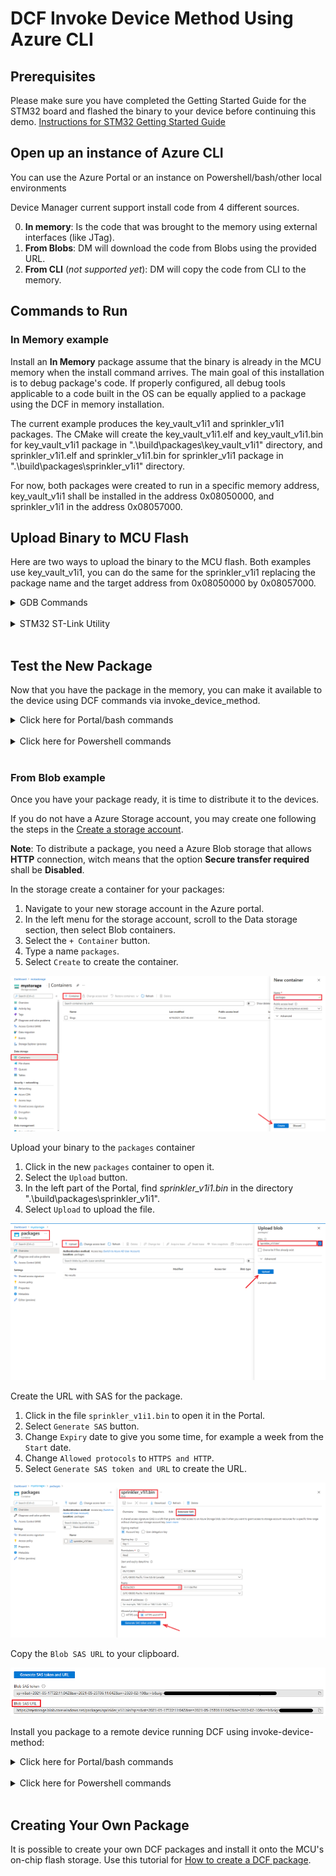 # DCF Invoke Device Method Using Azure CLI

## Prerequisites 
Please make sure you have completed the Getting Started Guide for the STM32 board and flashed the binary to your device before continuing this demo. [Instructions for STM32 Getting Started Guide](https://github.com/mamokarz/getting-started/blob/master/README.md)

## Open up an instance of Azure CLI 
You can use the Azure Portal or an instance on Powershell/bash/other local environments

Device Manager current support install code from 4 different sources.

0. **In memory**: Is the code that was brought to the memory using external interfaces (like JTag).
1. **From Blobs**: DM will download the code from Blobs using the provided URL.
2. **From CLI** (*not supported yet*): DM will copy the code from CLI to the memory.

## Commands to Run 

### In Memory example

Install an **In Memory** package assume that the binary is already in the MCU memory when the install command arrives. The main goal of this installation is to debug package's code. 
If properly configured, all debug tools applicable to a code built in the OS can be equally applied to a package using the DCF in memory installation.

The current example produces the key_vault_v1i1 and sprinkler_v1i1 packages. The CMake will create the key_vault_v1i1.elf and key_vault_v1i1.bin for key_vault_v1i1 package in ".\build\packages\key_vault_v1i1" directory, and sprinkler_v1i1.elf and sprinkler_v1i1.bin for sprinkler_v1i1 package in ".\build\packages\sprinkler_v1i1" directory. 

For now, both packages were created to run in a specific memory address, key_vault_v1i1 shall be installed in the address 0x08050000, and sprinkler_v1i1 in the address 0x08057000.

## Upload Binary to MCU Flash

Here are two ways to upload the binary to the MCU flash. Both examples use key_vault_v1i1, you can do the same for the sprinkler_v1i1 replacing the package name and the target address from 0x08050000 by 0x08057000.  

<details>
<summary>GDB Commands</summary>
<br>

One of the ways to upload the binary file is to use GDB commands.

```
restore build/packages/key_vault_v1i1/key_vault_v1i1.bin binary 0x08050000
```
and, if you are using GDB to debug your code, you can add the symbols as well. 
```
add-symbol-file build/packages/key_vault_v1i1/key_vault_v1i1.elf 0x08050080
```

Because you have the symbol attached to the code, you can now debug your package's code using any GDB tools, including breakpoints and variable inspections. 

</details>
<br>

<details>
<summary>STM32 ST-Link Utility</summary>
<br>

- Locate the ST-Link Utility application. 
- If you can't locate it, refer to [Local Debugging with Visual Studio](docs/debugging-local.md) to install STLink Driver or download directly from [ST-Link Download Link](https://www.st.com/en/development-tools/stsw-link004.html) here.

![ST_Link_utility1](STMicroelectronics/STM32L4_L4+/media/STLink1.PNG)

- Plug the STM32 dev board to your machine. 
- Use the `Connect to the target` button to connect to your dev board and you should be able to see the content of the memory address '0x08050000'. 
- Click the `Binary File` tab and locate the `build/packages/key_vault_v1i1/key_vault_v1i1.bin` file. 

![ST_Link_utility2](STMicroelectronics/STM32L4_L4+/media/STLink2.PNG)

You should be able to see the content of this `.bin` package. 

![ST_Link_utility3](STMicroelectronics/STM32L4_L4+/media/STLink3.PNG)

Use the `Target->Program` option to choose where you want to flash the DCF package. 

![ST_Link_utility4](STMicroelectronics/STM32L4_L4+/media/STLink4.PNG)

- Use Starting Address as `0x08050000` and locate the `.bin` file from earlier. 
- Click `Start`. You should be able to see the package loaded into FLASH memory.

![ST_Link_utility5](STMicroelectronics/STM32L4_L4+/media/STLink5.PNG)

</details>
<br>

## Test the New Package

Now that you have the package in the memory, you can make it available to the device using DCF commands via invoke_device_method.

<details>
<summary>Click here for Portal/bash commands</summary>
<br>

Query for existing interfaces on the device 
```
az iot hub invoke-device-method -n [name-of-iothub] -d [name-of-device] --mn "ipc_query.1.query" --mp "{}"

// expected outcome
{
  "payload": {
    "continuation_token": 655615,
    "result": [
      "ipc_query.1",
      "dm.1"
    ]
  },
  "status": 200
}

```


Install key_vault_v1i1 package in the address 134545408 [0x08050000] and sprinkler_v1i1 in the address 134574080 [0x08057000]
```
az iot hub invoke-device-method -n [name-of-iothub] -d [name-of-device] --mn "dm.1.install" --mp "{\"source_type\":0,\"address\":134545408,\"package_name\":\"key_vault_v1i1\"}" 

// expected outcome
{
  "payload": {},
  "status": 200
}

az iot hub invoke-device-method -n [name-of-iothub] -d [name-of-device] --mn "dm.1.install" --mp "{\"source_type\":0,\"address\":134574080,\"package_name\":\"sprinkler_v1i1\"}" 

// expected outcome
{
  "payload": {},
  "status": 200
}
```

Query for existing interfaces on the device. You should be able to see the newly installed key_vault and sprinkler interfaces.
```
az iot hub invoke-device-method -n [name-of-iothub] -d [name-of-device] --mn "ipc_query.1.query" --mp "{}"

// expected outcome
{
  "payload": {
    "continuation_token": 655615,
    "result": [
      "ipc_query.1",
      "dm.1",
      "key_vault.1",
      "sprinkler.1"
    ]
  },
  "status": 200
}
```

Turn on the sprinkler, which will be modeled by turning on a LED on the STM Board
```
az iot hub invoke-device-method -n [name-of-iothub] -d [name-of-device] --mn "sprinkler.1.water_now" --mp "{\`"area\`":0}"

// expected outcome
{
  "payload": {},
  "status": 200
}
```

Turn off the sprinkler, which will be modeled by turning off a LED on the STM Board
```
az iot hub invoke-device-method -n [name-of-iothub] -d [name-of-device] --mn "sprinkler.1.stop" --mp "{\`"area\`":0}" 

// expected outcome
{
  "payload": {},
  "status": 200
}
```

We are now sending a message to the device and using the newly installed key_vault to encrypt the message "Welcome to Azure IoT!". The response will be the encrypted result of the message.
```
az iot hub invoke-device-method -n [name-of-iothub] -d [name-of-device] --mn "key_vault.1.encrypt" --mp "{\"context\":0, \"src\":\"Welcome to Azure IoT!\"}" 

// expected outcome
{
  "payload": {
    "dest": "0ZldfV1pbUhhNXhJyTkBEUhhwX2Uh"
  },
  "status": 200
}
```

We are now sending the result of the encrypted message back to the device to decrypt, and we should get our original message back.
```
az iot hub invoke-device-method -n [name-of-iothub] -d [name-of-device] --mn "key_vault.1.decrypt" --mp "{\"src\":\"0ZldfV1pbUhhNXhJyTkBEUhhwX2Uh\"}" 

// expected outcome
{
  "payload": {
    "dest": "Welcome to Azure IoT!"
  },
  "status": 200
}
```

</details>
<br>

<details>
<summary>Click here for Powershell commands</summary>
<br>

The commands are different for Powershell because you have to use ` to escape any " double quotes

<br>

Query for existing interfaces on the device 
```
az iot hub invoke-device-method -n [name-of-iothub] -d [name-of-device] --mn "ipc_query.1.query" --mp "{}"

// expected outcome
{
  "payload": {
    "continuation_token": 655615,
    "result": [
      "ipc_query.1",
      "dm.1"
    ]
  },
  "status": 200
}

```


Install key_vault_v1i1 package in the address 134545408 [0x08050000] and sprinkler_v1i1 in the address 134574080 [0x08057000]
```
az iot hub invoke-device-method -n [name-of-iothub] -d [name-of-device] --mn "dm.1.install" --mp "{\`"source_type\`":0,\`"address\`":134545408,\`"package_name\`":\`"key_vault_v1i1\`"}" 

// expected outcome
{
  "payload": {},
  "status": 200
}

az iot hub invoke-device-method -n [name-of-iothub] -d [name-of-device] --mn "dm.1.install" --mp "{\`"source_type\`":0,\`"address\`":134574080,\`"package_name\`":\`"sprinkler_v1i1\`"}" 

// expected outcome
{
  "payload": {},
  "status": 200
}
```

Query for existing interfaces on the device. You should be able to see the newly installed key_vault and sprinkler interfaces.
```
az iot hub invoke-device-method -n [name-of-iothub] -d [name-of-device] --mn "ipc_query.1.query" --mp "{}"

// expected outcome
{
  "payload": {
    "continuation_token": 655615,
    "result": [
      "ipc_query.1",
      "dm.1",
      "key_vault.1",
      "sprinkler.1"
    ]
  },
  "status": 200
}
```

Turn on the sprinkler, which will be modeled by turning on a LED on the STM Board
```
az iot hub invoke-device-method -n [name-of-iothub] -d [name-of-device] --mn "sprinkler.1.water_now" --mp "{\`"area\`":0}"

// expected outcome
{
  "payload": {},
  "status": 200
}
```

Turn off the sprinkler, which will be modeled by turning off a LED on the STM Board
```
az iot hub invoke-device-method -n [name-of-iothub] -d [name-of-device] --mn "sprinkler.1.stop" --mp "{\`"area\`":0}" 

// expected outcome
{
  "payload": {},
  "status": 200
}
```

We are now sending a message to the device and using the newly installed key_vault to encrypt the message "Welcome to Azure IoT!". The response will be the encrypted result of the message.
```
az iot hub invoke-device-method -n [name-of-iothub] -d [name-of-device] --mn "key_vault.1.encrypt" --mp "{\`"context\`":0, \`"src\`":\`"Welcome to Azure IoT!\`"}" 

// expected outcome
{
  "payload": {
    "dest": "0ZldfV1pbUhhNXhJyTkBEUhhwX2Uh"
  },
  "status": 200
}
```

We are now sending the result of the encrypted message back to the device to decrypt, and we should get our original message back.
```
az iot hub invoke-device-method -n [name-of-iothub] -d [name-of-device] --mn "key_vault.1.decrypt" --mp "{\`"src\`":\`"0ZldfV1pbUhhNXhJyTkBEUhhwX2Uh\`"}" 

// expected outcome
{
  "payload": {
    "dest": "Welcome to Azure IoT!"
  },
  "status": 200
}
```

</details>
<br>

### From Blob example

Once you have your package ready, it is time to distribute it to the devices. 

If you do not have a Azure Storage account, you may create one following the steps in the [Create a storage account](https://docs.microsoft.com/en-us/azure/storage/common/storage-account-create?toc=%2Fazure%2Fstorage%2Fblobs%2Ftoc.json&tabs=azure-portal).

**Note**: To distribute a package, you need a Azure Blob storage that allows **HTTP** connection, witch means that the option **Secure transfer required** shall be **Disabled**.

In the storage create a container for your packages:
  
  1. Navigate to your new storage account in the Azure portal.
  2. In the left menu for the storage account, scroll to the Data storage section, then select Blob containers.
  3. Select the `+ Container` button.
  4. Type a name `packages`.
  6. Select `Create` to create the container.

![AZ_BLOB_CREATE_CONTAINER](STMicroelectronics/STM32L4_L4+/media/azure_blob_create_container.png)

Upload your binary to the `packages` container

  1. Click in the new `packages` container to open it.
  2. Select the `Upload` button.
  3. In the left part of the Portal, find *sprinkler_v1i1.bin* in the directory ".\build\packages\sprinkler_v1i1".
  4. Select `Upload` to upload the file.

![AZ_BLOB_UPLOAD_FILE](STMicroelectronics/STM32L4_L4+/media/azure_blob_upload_file.png)

Create the URL with SAS for the package.

  1. Click in the file `sprinkler_v1i1.bin` to open it in the Portal.
  2. Select `Generate SAS` button.
  3. Change `Expiry` date to give you some time, for example a week from the `Start` date.
  4. Change `Allowed protocols` to `HTTPS and HTTP`.
  5. Select `Generate SAS token and URL` to create the URL.

![AZ_BLOB_GENERATE_SAS](STMicroelectronics/STM32L4_L4+/media/azure_blob_generate_sas.png)

Copy the `Blob SAS URL` to your clipboard.

![AZ_BLOB_SAS_URL](STMicroelectronics/STM32L4_L4+/media/azure_blob_sas_url.png)

Install you package to a remote device running DCF using invoke-device-method:

<details>
<summary>Click here for Portal/bash commands</summary>
<br>

If you have sprinkler.1 installed, uninstall it before trying to install the new package from Blobs.
```
az iot hub invoke-device-method -n [name-of-iothub] -d [name-of-device] --mn "dm.1.uninstall" --mp "{\"package_name\":\"sprinkler_v1i1\"}" 

// expected outcome: Azure CLI
{
  "payload": {},
  "status": 200
}
```

Query for existing interfaces on the device to make sure that you don't have the sprinkler.1 interface anymore.

```
az iot hub invoke-device-method -n [name-of-iothub] -d [name-of-device] --mn "ipc_query.1.query" --mp "{}"

// expected outcome
{
  "payload": {
    "continuation_token": 655615,
    "result": [
      "ipc_query.1",
      "dm.1"
    ]
  },
  "status": 200
}

```

Install the sprinkler_v1i1 in the address 134574080 [0x08057000] from the Blob storage (**source_type:1**), use the copied **Blob SAS URL** as `package_name`.
```
az iot hub invoke-device-method -n [name-of-iothub] -d [name-of-device] --mn "dm.1.install" --mp "{\"source_type\":1,\"address\":134574080,\"package_name\":\"https://mystorage.blob.core.windows.net/packages/sprinkler_v1i1.bin?sp=r&st=2021-05-17T22:11:04Z&se=2021-05-25T06:11:04Z&sv=2020-02-10&sr=b&sig=xxxxxxxxxxxxxxxxxxxxxxxxxxxxxxxxxxxxxxx\"}" 

// expected outcome
{
  "payload": {},
  "status": 200
}
```

Query for existing interfaces on the device. You should be able to see the newly installed key_vault and sprinkler interfaces.
```
az iot hub invoke-device-method -n [name-of-iothub] -d [name-of-device] --mn "ipc_query.1.query" --mp "{}"

// expected outcome
{
  "payload": {
    "continuation_token": 655615,
    "result": [
      "ipc_query.1",
      "dm.1",
      "sprinkler.1"
    ]
  },
  "status": 200
}
```

</details>
<br>

<details>
<summary>Click here for Powershell commands</summary>
<br>

The commands are different for Powershell because you have to use ` to escape any " double quotes

<br>

If you have sprinkler.1 installed, uninstall it before trying to install the new package from Blobs.
```
az iot hub invoke-device-method -n [name-of-iothub] -d [name-of-device] --mn "dm.1.uninstall" --mp "{\`"package_name\`":\`"sprinkler_v1i1\`"}" 

// expected outcome: Azure CLI
{
  "payload": {},
  "status": 200
}
```

Query for existing interfaces on the device to make sure that you don't have the sprinkler.1 interface anymore.

```
az iot hub invoke-device-method -n [name-of-iothub] -d [name-of-device] --mn "ipc_query.1.query" --mp "{}"

// expected outcome
{
  "payload": {
    "continuation_token": 655615,
    "result": [
      "ipc_query.1",
      "dm.1"
    ]
  },
  "status": 200
}

```

Install the sprinkler_v1i1 in the address 134574080 [0x08057000] from the Blob storage (**source_type:1**), use the copied **Blob SAS URL** as `package_name`.
```
az iot hub invoke-device-method -n [name-of-iothub] -d [name-of-device] --mn "dm.1.install" --mp "{\`"source_type\`":1,\`"address\`":134574080,\`"package_name\`":\`"https://mystorage.blob.core.windows.net/packages/sprinkler_v1i1.bin?sp=r&st=2021-05-17T22:11:04Z&se=2021-05-25T06:11:04Z&sv=2020-02-10&sr=b&sig=xxxxxxxxxxxxxxxxxxxxxxxxxxxxxxxxxxxxxxx\`"}" 

// expected outcome
{
  "payload": {},
  "status": 200
}
```

Query for existing interfaces on the device. You should be able to see the newly installed key_vault and sprinkler interfaces.
```
az iot hub invoke-device-method -n [name-of-iothub] -d [name-of-device] --mn "ipc_query.1.query" --mp "{}"

// expected outcome
{
  "payload": {
    "continuation_token": 655615,
    "result": [
      "ipc_query.1",
      "dm.1",
      "sprinkler.1"
    ]
  },
  "status": 200
}
```

</details>
<br>


## Creating Your Own Package

It is possible to create your own DCF packages and install it onto the MCU's on-chip flash storage. Use this tutorial for [How to create a DCF package](STMicroelectronics/STM32L4_L4+/create_package.md).
